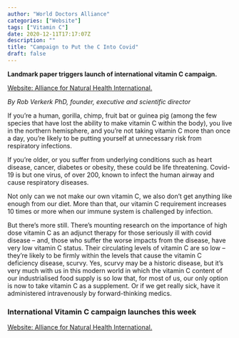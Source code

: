 ```yaml
---
author: "World Doctors Alliance"
categories: ["Website"]
tags: ["Vitamin C"]
date: 2020-12-11T17:17:07Z
description: ""
title: "Campaign to Put the C Into Covid"
draft: false
---
```


**Landmark paper triggers launch of international vitamin C campaign.**

[Website: Alliance for Natural Health International.](https://www.anhinternational.org/news/campaign-to-put-the-c-into-covid/)

*By Rob Verkerk PhD, founder, executive and scientific director*  

If you’re a human, gorilla, chimp, fruit bat or guinea pig (among the few species that have lost the ability to make vitamin C within the body), you live in the northern hemisphere, and you’re not taking vitamin C more than once a day, you’re likely to be putting yourself at unnecessary risk from respiratory infections.  

If you’re older, or you suffer from underlying conditions such as heart disease, cancer, diabetes or obesity, these could be life threatening. Covid-19 is but one virus, of over 200, known to infect the human airway and cause respiratory diseases.  

Not only can we not make our own vitamin C, we also don’t get anything like enough from our diet. More than that, our vitamin C requirement increases 10 times or more when our immune system is challenged by infection.  

But there’s more still. There’s mounting research on the importance of high dose vitamin C as an adjunct therapy for those seriously ill with covid disease – and, those who suffer the worse impacts from the disease, have very low vitamin C status. Their circulating levels of vitamin C are so low – they’re likely to be firmly within the levels that cause the vitamin C deficiency disease, scurvy. Yes, scurvy may be a historic disease, but it’s very much with us in this modern world in which the vitamin C content of our industrialised food supply is so low that, for most of us, our only option is now to take vitamin C as a supplement. Or if we get really sick, have it administered intravenously by forward-thinking medics.  

### International Vitamin C campaign launches this week  

[Website: Alliance for Natural Health International.](https://www.anhinternational.org/news/campaign-to-put-the-c-into-covid/)